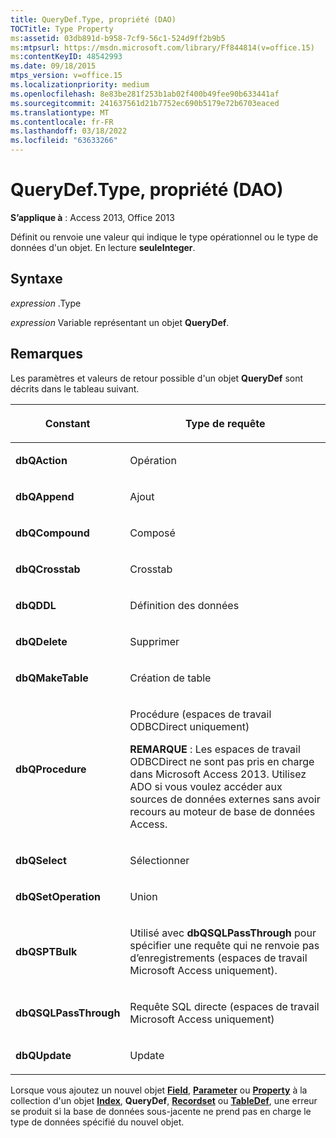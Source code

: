 ```yaml
---
title: QueryDef.Type, propriété (DAO)
TOCTitle: Type Property
ms:assetid: 03db891d-b958-7cf9-56c1-524d9ff2b9b5
ms:mtpsurl: https://msdn.microsoft.com/library/Ff844814(v=office.15)
ms:contentKeyID: 48542993
ms.date: 09/18/2015
mtps_version: v=office.15
ms.localizationpriority: medium
ms.openlocfilehash: 8e83be281f253b1ab02f400b49fee90b633441af
ms.sourcegitcommit: 241637561d21b7752ec690b5179e72b6703eaced
ms.translationtype: MT
ms.contentlocale: fr-FR
ms.lasthandoff: 03/18/2022
ms.locfileid: "63633266"
---
```

# <a name="querydeftype-property-dao"></a>QueryDef.Type, propriété (DAO)


**S’applique à** : Access 2013, Office 2013

Définit ou renvoie une valeur qui indique le type opérationnel ou le type de données d'un objet. En lecture **seuleInteger**.

## <a name="syntax"></a>Syntaxe

*expression* .Type

*expression* Variable représentant un objet **QueryDef**.

## <a name="remarks"></a>Remarques

Les paramètres et valeurs de retour possible d'un objet **QueryDef** sont décrits dans le tableau suivant.

<table>
<colgroup>
<col />
<col />
</colgroup>
<thead>
<tr class="header">
<th><p>Constant</p></th>
<th><p>Type de requête</p></th>
</tr>
</thead>
<tbody>
<tr class="odd">
<td><p><strong>dbQAction</strong></p></td>
<td><p>Opération</p></td>
</tr>
<tr class="even">
<td><p><strong>dbQAppend</strong></p></td>
<td><p>Ajout</p></td>
</tr>
<tr class="odd">
<td><p><strong>dbQCompound</strong></p></td>
<td><p>Composé</p></td>
</tr>
<tr class="even">
<td><p><strong>dbQCrosstab</strong></p></td>
<td><p>Crosstab</p></td>
</tr>
<tr class="odd">
<td><p><strong>dbQDDL</strong></p></td>
<td><p>Définition des données</p></td>
</tr>
<tr class="even">
<td><p><strong>dbQDelete</strong></p></td>
<td><p>Supprimer</p></td>
</tr>
<tr class="odd">
<td><p><strong>dbQMakeTable</strong></p></td>
<td><p>Création de table</p></td>
</tr>
<tr class="even">
<td><p><strong>dbQProcedure</strong></p></td>
<td><p>Procédure (espaces de travail ODBCDirect uniquement)</p><p><strong>REMARQUE</strong> : Les espaces de travail ODBCDirect ne sont pas pris en charge dans Microsoft Access 2013. Utilisez ADO si vous voulez accéder aux sources de données externes sans avoir recours au moteur de base de données Access.</p></td>
</tr>
<tr class="odd">
<td><p><strong>dbQSelect</strong></p></td>
<td><p>Sélectionner</p></td>
</tr>
<tr class="even">
<td><p><strong>dbQSetOperation</strong></p></td>
<td><p>Union</p></td>
</tr>
<tr class="odd">
<td><p><strong>dbQSPTBulk</strong></p></td>
<td><p>Utilisé avec <strong>dbQSQLPassThrough</strong> pour spécifier une requête qui ne renvoie pas d’enregistrements (espaces de travail Microsoft Access uniquement).</p></td>
</tr>
<tr class="even">
<td><p><strong>dbQSQLPassThrough</strong></p></td>
<td><p>Requête SQL directe (espaces de travail Microsoft Access uniquement)</p></td>
</tr>
<tr class="odd">
<td><p><strong>dbQUpdate</strong></p></td>
<td><p>Update</p></td>
</tr>
</tbody>
</table>


Lorsque vous ajoutez un nouvel objet **[Field](field-object-dao.md)**, **[Parameter](parameter-object-dao.md)** ou **[Property](property-object-dao.md)** à la collection d'un objet **[Index](index-object-dao.md)**, **QueryDef**, **[Recordset](recordset-object-dao.md)** ou **[TableDef](tabledef-object-dao.md)**, une erreur se produit si la base de données sous-jacente ne prend pas en charge le type de données spécifié du nouvel objet.

